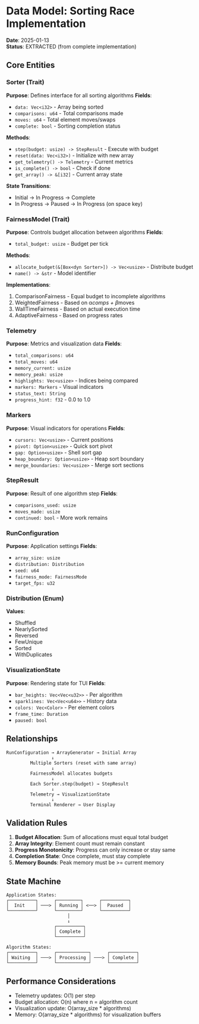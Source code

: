 # Data Model: Sorting Race Implementation

**Date**: 2025-01-13  
**Status**: EXTRACTED (from complete implementation)

## Core Entities

### Sorter (Trait)
**Purpose**: Defines interface for all sorting algorithms
**Fields**:
- `data: Vec<i32>` - Array being sorted
- `comparisons: u64` - Total comparisons made
- `moves: u64` - Total element moves/swaps
- `complete: bool` - Sorting completion status

**Methods**:
- `step(budget: usize) -> StepResult` - Execute with budget
- `reset(data: Vec<i32>)` - Initialize with new array
- `get_telemetry() -> Telemetry` - Current metrics
- `is_complete() -> bool` - Check if done
- `get_array() -> &[i32]` - Current array state

**State Transitions**:
- Initial → In Progress → Complete
- In Progress → Paused → In Progress (on space key)

### FairnessModel (Trait)
**Purpose**: Controls budget allocation between algorithms
**Fields**:
- `total_budget: usize` - Budget per tick

**Methods**:
- `allocate_budget(&[Box<dyn Sorter>]) -> Vec<usize>` - Distribute budget
- `name() -> &str` - Model identifier

**Implementations**:
1. ComparisonFairness - Equal budget to incomplete algorithms
2. WeightedFairness - Based on α*comps + β*moves
3. WallTimeFairness - Based on actual execution time
4. AdaptiveFairness - Based on progress rates

### Telemetry
**Purpose**: Metrics and visualization data
**Fields**:
- `total_comparisons: u64`
- `total_moves: u64`
- `memory_current: usize`
- `memory_peak: usize`
- `highlights: Vec<usize>` - Indices being compared
- `markers: Markers` - Visual indicators
- `status_text: String`
- `progress_hint: f32` - 0.0 to 1.0

### Markers
**Purpose**: Visual indicators for operations
**Fields**:
- `cursors: Vec<usize>` - Current positions
- `pivot: Option<usize>` - Quick sort pivot
- `gap: Option<usize>` - Shell sort gap
- `heap_boundary: Option<usize>` - Heap sort boundary
- `merge_boundaries: Vec<usize>` - Merge sort sections

### StepResult  
**Purpose**: Result of one algorithm step
**Fields**:
- `comparisons_used: usize`
- `moves_made: usize`
- `continued: bool` - More work remains

### RunConfiguration
**Purpose**: Application settings
**Fields**:
- `array_size: usize`
- `distribution: Distribution`
- `seed: u64`
- `fairness_mode: FairnessMode`
- `target_fps: u32`

### Distribution (Enum)
**Values**:
- Shuffled
- NearlySorted  
- Reversed
- FewUnique
- Sorted
- WithDuplicates

### VisualizationState
**Purpose**: Rendering state for TUI
**Fields**:
- `bar_heights: Vec<Vec<u32>>` - Per algorithm
- `sparklines: Vec<Vec<u64>>` - History data
- `colors: Vec<Color>` - Per element colors
- `frame_time: Duration`
- `paused: bool`

## Relationships

```
RunConfiguration → ArrayGenerator → Initial Array
                 ↓
         Multiple Sorters (reset with same array)
                 ↓
         FairnessModel allocates budgets
                 ↓
         Each Sorter.step(budget) → StepResult
                 ↓
         Telemetry → VisualizationState
                 ↓
         Terminal Renderer → User Display
```

## Validation Rules

1. **Budget Allocation**: Sum of allocations must equal total budget
2. **Array Integrity**: Element count must remain constant
3. **Progress Monotonicity**: Progress can only increase or stay same
4. **Completion State**: Once complete, must stay complete
5. **Memory Bounds**: Peak memory must be >= current memory

## State Machine

```
Application States:
┌──────────┐      ┌─────────┐      ┌──────────┐
│  Init    │ ───> │ Running │ <──> │  Paused  │
└──────────┘      └─────────┘      └──────────┘
                       │
                       ↓
                  ┌──────────┐
                  │ Complete │
                  └──────────┘

Algorithm States:
┌──────────┐      ┌────────────┐      ┌──────────┐
│ Waiting  │ ───> │ Processing │ ───> │ Complete │
└──────────┘      └────────────┘      └──────────┘
```

## Performance Considerations

- Telemetry updates: O(1) per step
- Budget allocation: O(n) where n = algorithm count
- Visualization update: O(array_size * algorithms)
- Memory: O(array_size * algorithms) for visualization buffers